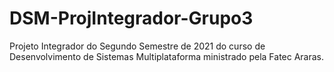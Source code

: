 # DSM-ProjIntegrador-Grupo3
Projeto Integrador do Segundo Semestre de 2021 do curso de Desenvolvimento de Sistemas Multiplataforma ministrado pela Fatec Araras.
 
